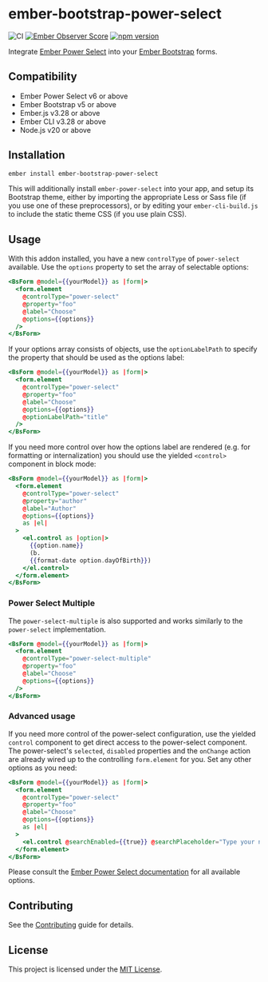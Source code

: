 # ember-bootstrap-power-select

![CI](https://github.com/kaliber5/ember-bootstrap-power-select/workflows/CI/badge.svg)
[![Ember Observer Score](https://emberobserver.com/badges/ember-bootstrap-power-select.svg)](https://emberobserver.com/addons/ember-bootstrap-power-select)
[![npm version](https://badge.fury.io/js/ember-bootstrap-power-select.svg)](https://badge.fury.io/js/ember-bootstrap-power-select)

Integrate [Ember Power Select](http://www.ember-power-select.com/) into your [Ember Bootstrap](https://www.ember-bootstrap.com)
forms.

## Compatibility

- Ember Power Select v6 or above
- Ember Bootstrap v5 or above
- Ember.js v3.28 or above
- Ember CLI v3.28 or above
- Node.js v20 or above

## Installation

```bash
ember install ember-bootstrap-power-select
```

This will additionally install `ember-power-select` into your app, and setup its
Bootstrap theme, either by importing the appropriate Less or Sass file (if you use one of these preprocessors), or by
editing your `ember-cli-build.js` to include the static theme CSS (if you use plain CSS).

## Usage

With this addon installed, you have a new `controlType` of `power-select` available. Use the `options` property to
set the array of selectable options:

```hbs
<BsForm @model={{yourModel}} as |form|>
  <form.element
    @controlType="power-select"
    @property="foo"
    @label="Choose"
    @options={{options}}
  />
</BsForm>
```

If your options array consists of objects, use the `optionLabelPath` to specify the property that should be used as the
options label:

```hbs
<BsForm @model={{yourModel}} as |form|>
  <form.element
    @controlType="power-select"
    @property="foo"
    @label="Choose"
    @options={{options}}
    @optionLabelPath="title"
  />
</BsForm>
```

If you need more control over how the options label are rendered (e.g. for formatting or internalization) you should use the yielded `<control>` component in block mode:

```hbs
<BsForm @model={{yourModel}} as |form|>
  <form.element
    @controlType="power-select"
    @property="author"
    @label="Author"
    @options={{options}}
    as |el|
  >
    <el.control as |option|>
      {{option.name}}
      (b.
      {{format-date option.dayOfBirth}})
    </el.control>
  </form.element>
</BsForm>
```

### Power Select Multiple

The `power-select-multiple` is also supported and works similarly to the `power-select` implementation.

```hbs
<BsForm @model={{yourModel}} as |form|>
  <form.element
    @controlType="power-select-multiple"
    @property="foo"
    @label="Choose"
    @options={{options}}
  />
</BsForm>
```

### Advanced usage

If you need more control of the power-select configuration, use the yielded `control` component to get direct access
to the power-select component. The power-select's `selected`, `disabled` properties and the `onChange`
action are already wired up to the controlling `form.element` for you. Set any other options as you need:

```hbs
<BsForm @model={{yourModel}} as |form|>
  <form.element
    @controlType="power-select"
    @property="foo"
    @label="Choose"
    @options={{options}}
    as |el|
  >
    <el.control @searchEnabled={{true}} @searchPlaceholder="Type your name" />
  </form.element>
</BsForm>
```

Please consult the [Ember Power Select documentation](http://www.ember-power-select.com/docs) for all available options.

## Contributing

See the [Contributing](CONTRIBUTING.md) guide for details.

## License

This project is licensed under the [MIT License](LICENSE.md).
